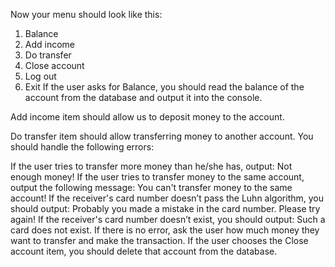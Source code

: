 Now your menu should look like this:

1. Balance
2. Add income
3. Do transfer
4. Close account
5. Log out
0. Exit
If the user asks for Balance, you should read the balance of the account from the database and output it into the console.

Add income item should allow us to deposit money to the account.

Do transfer item should allow transferring money to another account. You should handle the following errors:

If the user tries to transfer more money than he/she has, output: Not enough money!
If the user tries to transfer money to the same account, output the following message: You can't transfer money to the same account!
If the receiver's card number doesn’t pass the Luhn algorithm, you should output: Probably you made a mistake in the card number. Please try again!
If the receiver's card number doesn’t exist, you should output: Such a card does not exist.
If there is no error, ask the user how much money they want to transfer and make the transaction.
If the user chooses the Close account item, you should delete that account from the database.

